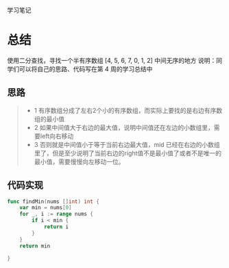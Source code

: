 学习笔记


# 总结

使用二分查找，寻找一个半有序数组 [4, 5, 6, 7, 0, 1, 2] 中间无序的地方
说明：同学们可以将自己的思路、代码写在第 4 周的学习总结中


## 思路

> - 1 有序数组分成了左右2个小的有序数组，而实际上要找的是右边有序数组的最小值
> - 2 如果中间值大于右边的最大值，说明中间值还在左边的小数组里，需要left向右移动
> - 3 否则就是中间值小于等于当前右边最大值，mid 已经在右边的小数组里了，但是至少说明了当前右边的right值不是最小值了或者不是唯一的最小值，需要慢慢向左移动一位。




## 代码实现

```go
func findMin(nums []int) int {
	var min = nums[0]
	for _, i := range nums {
		if i < min {
			return i
		}
	}
	return min

}
```